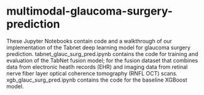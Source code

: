 # multimodal-glaucoma-surgery-prediction
These Jupyter Notebooks contain code and a walkthrough of our implementation of the Tabnet deep learning model for glaucoma surgery prediction. tabnet_glauc_surg_pred.ipynb contains the code for training and evaluation of the TabNet fusion model; for the fusion dataset that combines data from electronic heatlh records (EHR) and imaging data from retinal nerve fiber layer optical coherence tomography (RNFL OCT) scans. xgb_glauc_surg_pred.ipynb contains the code for the baseline XGBoost model. 

